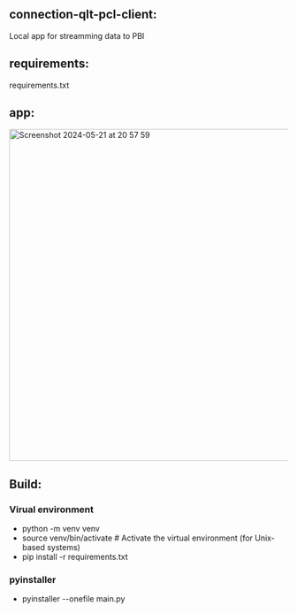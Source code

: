 ## connection-qlt-pcl-client:
Local app for streamming data to PBI

## requirements:
  requirements.txt

## app:
<img width="600" alt="Screenshot 2024-05-21 at 20 57 59" src="https://github.com/Unilever-Digital/connect-qlt-hcl-po2-client/assets/93373784/5501a1c9-937d-4fae-8912-79f461bb29e6">

## Build:

### Virual environment

  - python -m venv venv
  - source venv/bin/activate  # Activate the virtual environment (for Unix-based systems)
  - pip install -r requirements.txt
  
### pyinstaller 
  - pyinstaller --onefile main.py


  
